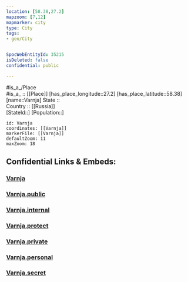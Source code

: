 ```yaml
---
location: [58.38,27.2] 
mapzoom: [7,12] 
mapmarker: city 
type: City
tags:
- geo/City


SpocWebEntityId: 35215
isDeleted: false
confidential: public

---
```

#is_a_/Place  
#is_a_ :: [[Place]] 
[has_place_longitude::27.2] 
[has_place_latitude::58.38] 
[name::Varnja] 
State ::  
Country :: [[Russia]]  
[StateId::] 
[Population::] 



```leaflet
id: Varnja
coordinates: [[Varnja]] 
markerFile: [[Varnja]] 
defaultZoom: 11 
maxZoom: 18
```


## Confidential Links & Embeds: 

### [Varnja](/_Standards/Earth/Continent/Europe/Europe~North/Estonia/Counties~Estonia/Tartu/City/Varnja.md) 

### [Varnja.public](/_public/Earth/Continent/Europe/Europe~North/Estonia/Counties~Estonia/Tartu/City/Varnja.public.md) 

### [Varnja.internal](/_internal/Earth/Continent/Europe/Europe~North/Estonia/Counties~Estonia/Tartu/City/Varnja.internal.md) 

### [Varnja.protect](/_protect/Earth/Continent/Europe/Europe~North/Estonia/Counties~Estonia/Tartu/City/Varnja.protect.md) 

### [Varnja.private](/_private/Earth/Continent/Europe/Europe~North/Estonia/Counties~Estonia/Tartu/City/Varnja.private.md) 

### [Varnja.personal](/_personal/Earth/Continent/Europe/Europe~North/Estonia/Counties~Estonia/Tartu/City/Varnja.personal.md) 

### [Varnja.secret](/_secret/Earth/Continent/Europe/Europe~North/Estonia/Counties~Estonia/Tartu/City/Varnja.secret.md)


